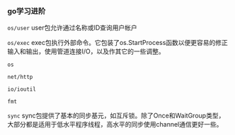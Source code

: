 ### go学习进阶

`os/user` user包允许通过名称或ID查询用户帐户

`os/exec` exec包执行外部命令。它包装了os.StartProcess函数以便更容易的修正输入和输出，使用管道连接I/O，以及作其它的一些调整。

`os`

`net/http`

`io/ioutil`

`fmt`

`sync` sync包提供了基本的同步基元，如互斥锁。除了Once和WaitGroup类型，大部分都是适用于低水平程序线程，高水平的同步使用channel通信更好一些。

